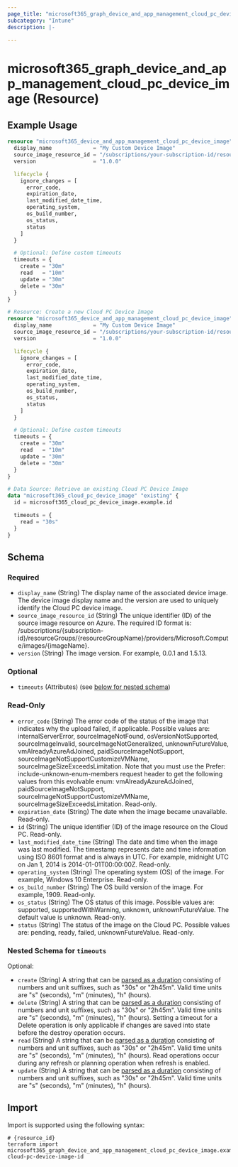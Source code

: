 ```yaml
---
page_title: "microsoft365_graph_device_and_app_management_cloud_pc_device_image Resource - terraform-provider-microsoft365"
subcategory: "Intune"
description: |-
  
---
```


# microsoft365_graph_device_and_app_management_cloud_pc_device_image (Resource)



## Example Usage

```terraform
resource "microsoft365_device_and_app_management_cloud_pc_device_image" "example" {
  display_name             = "My Custom Device Image"
  source_image_resource_id = "/subscriptions/your-subscription-id/resourceGroups/your-resource-group/providers/Microsoft.Compute/images/your-image-name"
  version                  = "1.0.0"

  lifecycle {
    ignore_changes = [
      error_code,
      expiration_date,
      last_modified_date_time,
      operating_system,
      os_build_number,
      os_status,
      status
    ]
  }

  # Optional: Define custom timeouts
  timeouts = {
    create = "30m"
    read   = "10m"
    update = "30m"
    delete = "30m"
  }
}

# Resource: Create a new Cloud PC Device Image
resource "microsoft365_device_and_app_management_cloud_pc_device_image" "example" {
  display_name             = "My Custom Device Image"
  source_image_resource_id = "/subscriptions/your-subscription-id/resourceGroups/your-resource-group/providers/Microsoft.Compute/images/your-image-name"
  version                  = "1.0.0"

  lifecycle {
    ignore_changes = [
      error_code,
      expiration_date,
      last_modified_date_time,
      operating_system,
      os_build_number,
      os_status,
      status
    ]
  }

  # Optional: Define custom timeouts
  timeouts = {
    create = "30m"
    read   = "10m"
    update = "30m"
    delete = "30m"
  }
}

# Data Source: Retrieve an existing Cloud PC Device Image
data "microsoft365_cloud_pc_device_image" "existing" {
  id = microsoft365_cloud_pc_device_image.example.id

  timeouts = {
    read = "30s"
  }
}
```

<!-- schema generated by tfplugindocs -->
## Schema

### Required

- `display_name` (String) The display name of the associated device image. The device image display name and the version are used to uniquely identify the Cloud PC device image.
- `source_image_resource_id` (String) The unique identifier (ID) of the source image resource on Azure. The required ID format is: /subscriptions/{subscription-id}/resourceGroups/{resourceGroupName}/providers/Microsoft.Compute/images/{imageName}.
- `version` (String) The image version. For example, 0.0.1 and 1.5.13.

### Optional

- `timeouts` (Attributes) (see [below for nested schema](#nestedatt--timeouts))

### Read-Only

- `error_code` (String) The error code of the status of the image that indicates why the upload failed, if applicable. Possible values are: internalServerError, sourceImageNotFound, osVersionNotSupported, sourceImageInvalid, sourceImageNotGeneralized, unknownFutureValue, vmAlreadyAzureAdJoined, paidSourceImageNotSupport, sourceImageNotSupportCustomizeVMName, sourceImageSizeExceedsLimitation. Note that you must use the Prefer: include-unknown-enum-members request header to get the following values from this evolvable enum: vmAlreadyAzureAdJoined, paidSourceImageNotSupport, sourceImageNotSupportCustomizeVMName, sourceImageSizeExceedsLimitation. Read-only.
- `expiration_date` (String) The date when the image became unavailable. Read-only.
- `id` (String) The unique identifier (ID) of the image resource on the Cloud PC. Read-only.
- `last_modified_date_time` (String) The date and time when the image was last modified. The timestamp represents date and time information using ISO 8601 format and is always in UTC. For example, midnight UTC on Jan 1, 2014 is 2014-01-01T00:00:00Z. Read-only.
- `operating_system` (String) The operating system (OS) of the image. For example, Windows 10 Enterprise. Read-only.
- `os_build_number` (String) The OS build version of the image. For example, 1909. Read-only.
- `os_status` (String) The OS status of this image. Possible values are: supported, supportedWithWarning, unknown, unknownFutureValue. The default value is unknown. Read-only.
- `status` (String) The status of the image on the Cloud PC. Possible values are: pending, ready, failed, unknownFutureValue. Read-only.

<a id="nestedatt--timeouts"></a>
### Nested Schema for `timeouts`

Optional:

- `create` (String) A string that can be [parsed as a duration](https://pkg.go.dev/time#ParseDuration) consisting of numbers and unit suffixes, such as "30s" or "2h45m". Valid time units are "s" (seconds), "m" (minutes), "h" (hours).
- `delete` (String) A string that can be [parsed as a duration](https://pkg.go.dev/time#ParseDuration) consisting of numbers and unit suffixes, such as "30s" or "2h45m". Valid time units are "s" (seconds), "m" (minutes), "h" (hours). Setting a timeout for a Delete operation is only applicable if changes are saved into state before the destroy operation occurs.
- `read` (String) A string that can be [parsed as a duration](https://pkg.go.dev/time#ParseDuration) consisting of numbers and unit suffixes, such as "30s" or "2h45m". Valid time units are "s" (seconds), "m" (minutes), "h" (hours). Read operations occur during any refresh or planning operation when refresh is enabled.
- `update` (String) A string that can be [parsed as a duration](https://pkg.go.dev/time#ParseDuration) consisting of numbers and unit suffixes, such as "30s" or "2h45m". Valid time units are "s" (seconds), "m" (minutes), "h" (hours).

## Import

Import is supported using the following syntax:

```shell
# {resource_id}
terraform import microsoft365_graph_device_and_app_management_cloud_pc_device_image.example cloud-pc-device-image-id
```